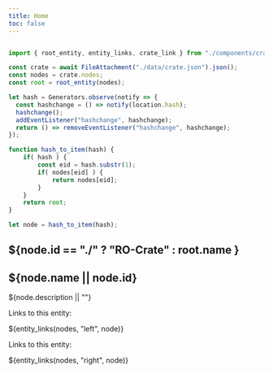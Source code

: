 ```yaml
---
title: Home
toc: false
---
```

<style>
ul.relations {
	max-height:100px;
	overflow:auto;
}
</style>
```js

import { root_entity, entity_links, crate_link } from "./components/crate.js";

const crate = await FileAttachment("./data/crate.json").json();
const nodes = crate.nodes;
const root = root_entity(nodes);

let hash = Generators.observe(notify => {
  const hashchange = () => notify(location.hash);
  hashchange();
  addEventListener("hashchange", hashchange);
  return () => removeEventListener("hashchange", hashchange);
});

```

```js
function hash_to_item(hash) {
	if( hash ) {
		const eid = hash.substr(1);
		if( nodes[eid] ) {
			return nodes[eid];
		}
	}
	return root;
}

let node = hash_to_item(hash);


```

## ${node.id == "./" ? "RO-Crate" : root.name }

<div class="card">
<h2>${node.name || node.id}</h2>
<p>${node.description || ""}</p>
</div>

<div class="grid grid-cols-2">
<div class="card">
<p>Links to this entity:</p>
${entity_links(nodes, "left", node)}
</div>
<div class="card">
<p>Links to this entity:</p>
${entity_links(nodes, "right", node)}
</div>
</div>

